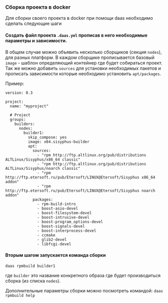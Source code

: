 ### Сборка проекта в docker
Для сборки своего проекта в docker при помощи daas необходимо сделать следующие шаги

#### Создать файл проекта `.daas.yml` прописав в него необходимые параметры и зависимости.
В общем случае можно объявить несколько сборщиков (секция `nodes`), для разных платформ. 
В каждом сборщике прописывается базовый `image` - шаблон определяющий контейнер где будет собираться проект.
Так же можно добавить `sources` для установки необходимых пакетов и прописать зависимости 
которые необходимо установить `apt/packages`.


Пример:

```
version: 0.3

project:
  name: "myproject"

  # Project
  groups:
    builders:
      nodes:
        builder1:
          skip_compose: yes
          image: x64.sisyphus-builder
          apt:
            sources:
              - "rpm http://ftp.altlinux.org/pub/distributions ALTLinux/Sisyphus/x86_64 classic"
              - "rpm http://ftp.altlinux.org/pub/distributions ALTLinux/Sisyphus/noarch classic"
              - "rpm http://ftp.etersoft.ru/pub/Etersoft/LINUX@Etersoft/Sisyphus x86_64 addon"
              - "rpm http://ftp.etersoft.ru/pub/Etersoft/LINUX@Etersoft/Sisyphus noarch addon"  
            packages:
              - rpm-build-intro
              - boost-asio-devel 
              - boost-filesystem-devel 
              - boost-intrusive-devel 
              - boost-program_options-devel 
              - boost-signals-devel 
              - boost-interprocess-devel
              - ccmake 
              - glib2-devel
              - libfcgi-devel
```

#### Вторым шагом запускается команда сборки
`daas rpmbuild builder1`

где `builder` это название конкретного образа где будет производиться сборка (из списка `nodes`).

Дополнительные параметры сборки можно посмотреть командой:
```daas rpmbuild help```
